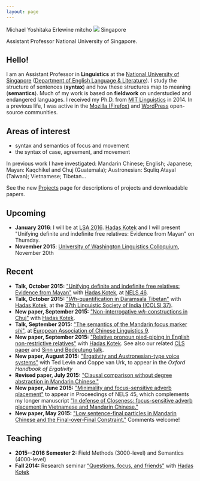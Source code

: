 ```yaml
---
layout: page
---
```

<div class="vcard">
<span class="fn">Michael Yoshitaka Erlewine</span>
<span class="nickname">mitcho</span>
<span class="photo image"><img src="/images/kyoto-270x150.jpg"/></span>
<span class="adr">
	<span class="country">Singapore</span>
</span>

<span class="title">Assistant Professor</span>
<span class="org">National University of Singapore</span>.
</div>

## Hello!

I am an Assistant Professor in **Linguistics** at the [National University of Singapore](http://nus.edu.sg) ([Department of English Language & Literature](http://fas.nus.edu.sg/ell/)). I study the structure of sentences (**syntax**) and how these structures map to meaning (**semantics**). Much of my work is based on **fieldwork** on understudied and endangered languages. I received my Ph.D. from [MIT Linguistics](http://web.mit.edu/linguistics/) in 2014. In a previous life, I was active in the [Mozilla (Firefox)](http://mozilla.org) and [WordPress](http://wordpress.org) open-source communities.

## Areas of interest

*   syntax and semantics of focus and movement
*   the syntax of case, agreement, and movement

In previous work I have investigated: Mandarin Chinese; English; Japanese; Mayan: Kaqchikel and Chuj (Guatemala); Austronesian: Squliq Atayal (Taiwan); Vietnamese; Tibetan...

See the new [Projects](/projects) page for descriptions of projects and downloadable papers.

## Upcoming

*	**January 2016**: I will be at [LSA 2016](http://www.linguisticsociety.org/node/5653/schedule). [Hadas Kotek](http://hkotek.com) and I will present "Unifying definite and indefinite free relatives: Evidence from Mayan" on Thursday.
*	**November 2015**: [University of Washington Linguistics Colloquium](https://linguistics.washington.edu/), November 20th

## Recent

*	**Talk, October 2015:** ["Unifying definite and indefinite free relatives: Evidence from Mayan"](/research/talk-chuj-nels.html) with [Hadas Kotek](http://hkotek.com), at [NELS 46](http://linguistics.concordia.ca/nels46/).
*	**Talk, October 2015:** ["*Wh*-quantification in Daramsala Tibetan"](/research/talk-tibetan-icolsi.html) with [Hadas Kotek](http://hkotek.com), at the [37th Linguistic Society of India (ICOLSI 37)](http://www.lsi.org.in/lsi.img/ICOLSI-37.pdf).
*	**New paper, September 2015:** ["Non-interrogative *wh*-constructions in Chuj"](/research/chuj-descriptive.html) with [Hadas Kotek](http://hkotek.com).
*	**Talk, September 2015:** ["The semantics of the Mandarin focus marker *shì*"](/research/talk-shi-eacl.html), at [European Association of Chinese Linguistics 9](http://www.ilg.uni-stuttgart.de/EACL9/).
*	**New paper, September 2015:** ["Relative pronoun pied-piping in English non-restrictive relatives"](/research/rppp.html) with [Hadas Kotek](http://hkotek.com). See also our related [CLS paper](/research/rppp-cls.html) and [Sinn und Bedeutung talk](/research/talk-rppp-sub.html).
*	**New paper, August 2015:** ["Ergativity and Austronesian-type voice systems"](/research/voice-oup.html) with Ted Levin and Coppe van Urk, to appear in the *Oxford Handbook of Ergativity*
*	**Revised paper, July 2015:** ["Clausal comparison without degree abstraction in Mandarin Chinese."](/research/bi.html)
*	**New paper, June 2015:** ["Minimality and focus-sensitive adverb placement"](/research/minimality-focus.html) to appear in Proceedings of NELS 45, which complements my longer manuscript ["In defense of Closeness: focus-sensitive adverb placement in Vietnamese and Mandarin Chinese."](/research/closeness.html)
*	**New paper, May 2015:** ["Low sentence-final particles in Mandarin Chinese and the Final-over-Final Constraint."](/research/sfp-fofc.html) Comments welcome!

## Teaching

*	**2015--2016 Semester 2:** Field Methods (3000-level) and Semantics (4000-level)
*   **Fall 2014:** Research seminar [&#8220;Questions, focus, and friends&#8221;](http://people.linguistics.mcgill.ca/~michael.erlewine/focus-wh/) with [Hadas Kotek](http://hkotek.com)

